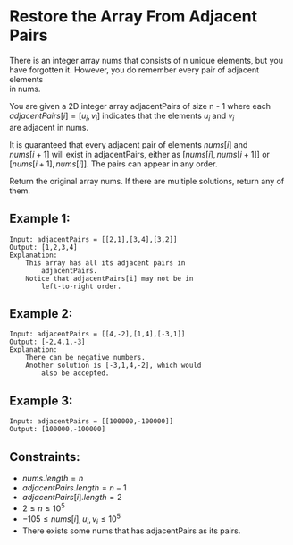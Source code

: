 # Restore the Array From Adjacent Pairs

There is an integer array nums that consists of n unique elements, but you  
have forgotten it. However, you do remember every pair of adjacent elements  
in nums.

You are given a 2D integer array adjacentPairs of size n - 1 where each  
$adjacentPairs[i] = [u_i, v_i]$ indicates that the elements $u_i$ and $v_i$  
are adjacent in nums.

It is guaranteed that every adjacent pair of elements $nums[i]$ and  
$nums[i+1]$ will exist in adjacentPairs, either as $[nums[i], nums[i+1]]$ or  
$[nums[i+1], nums[i]]$. The pairs can appear in any order.

Return the original array nums. If there are multiple solutions, return any of them.

 

## Example 1:

    Input: adjacentPairs = [[2,1],[3,4],[3,2]]
    Output: [1,2,3,4]
    Explanation: 
        This array has all its adjacent pairs in 
            adjacentPairs.
        Notice that adjacentPairs[i] may not be in 
            left-to-right order.

## Example 2:

    Input: adjacentPairs = [[4,-2],[1,4],[-3,1]]
    Output: [-2,4,1,-3]
    Explanation: 
        There can be negative numbers.
        Another solution is [-3,1,4,-2], which would 
            also be accepted.

## Example 3:

    Input: adjacentPairs = [[100000,-100000]]
    Output: [100000,-100000]
    
    

## Constraints:

* $nums.length = n$
* $adjacentPairs.length = n - 1$
* $adjacentPairs[i].length = 2$
* $2 \le n \le 10^5$
* $-105 \le nums[i], u_i, v_i \le 10^5$
* There exists some nums that has adjacentPairs as its pairs.

